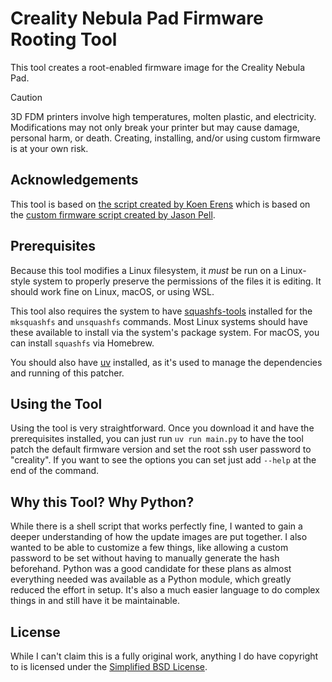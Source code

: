 # Creality Nebula Pad Firmware Rooting Tool

This tool creates a root-enabled firmware image for the Creality Nebula Pad.

> [!CAUTION]
> 3D FDM printers involve high temperatures, molten plastic, and electricity. Modifications may not only break your
> printer but may cause damage, personal harm, or death. Creating, installing, and/or using custom firmware is at your
> own risk.

## Acknowledgements

This tool is based on [the script created by Koen Erens](https://github.com/koen01/nebula_firmware) which is based on
the [custom firmware script created by Jason Pell](https://github.com/pellcorp/creality/tree/main/firmware).

## Prerequisites

Because this tool modifies a Linux filesystem, it _must_ be run on a Linux-style system to properly preserve the
permissions of the files it is editing. It should work fine on Linux, macOS, or using WSL.

This tool also requires the system to have [squashfs-tools](https://github.com/plougher/squashfs-tools) installed for
the `mksquashfs` and `unsquashfs` commands. Most Linux systems should have these available to install via the system's
package system. For macOS, you can install `squashfs` via Homebrew.

You should also have [uv](https://docs.astral.sh/uv/) installed, as it's used to manage the dependencies and running of
this patcher.

## Using the Tool

Using the tool is very straightforward. Once you download it and have the prerequisites installed, you can just run
`uv run main.py` to have the tool patch the default firmware version and set the root ssh user password to "creality".
If you want to see the options you can set just add `--help` at the end of the command.

## Why this Tool? Why Python?

While there is a shell script that works perfectly fine, I wanted to gain a deeper understanding of how the update
images are put together. I also wanted to be able to customize a few things, like allowing a custom password to be set
without having to manually generate the hash beforehand. Python was a good candidate for these plans as almost
everything needed was available as a Python module, which greatly reduced the effort in setup. It's also a much easier
language to do complex things in and still have it be maintainable.

## License

While I can't claim this is a fully original work, anything I do have copyright to is licensed under the
[Simplified BSD License](https://opensource.org/license/bsd-2-clause).
